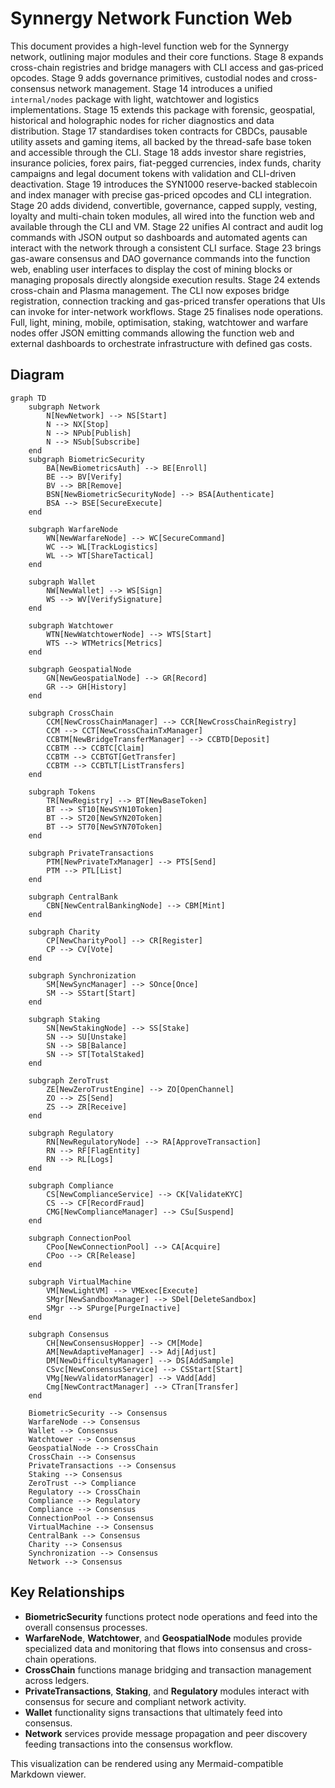 # Synnergy Network Function Web

This document provides a high-level function web for the Synnergy network, outlining major modules and their core functions. Stage 8 expands cross-chain registries and bridge managers with CLI access and gas‑priced opcodes. Stage 9 adds governance primitives, custodial nodes and cross-consensus network management. Stage 14 introduces a unified `internal/nodes` package with light, watchtower and logistics implementations. Stage 15 extends this package with forensic, geospatial, historical and holographic nodes for richer diagnostics and data distribution.
Stage 17 standardises token contracts for CBDCs, pausable utility assets and
gaming items, all backed by the thread-safe base token and accessible through
the CLI. Stage 18 adds investor share registries, insurance policies, forex
pairs, fiat-pegged currencies, index funds, charity campaigns and legal document
tokens with validation and CLI-driven deactivation.
Stage 19 introduces the SYN1000 reserve-backed stablecoin and index manager with precise gas-priced opcodes and CLI integration.
Stage 20 adds dividend, convertible, governance, capped supply, vesting,
loyalty and multi-chain token modules, all wired into the function web and
available through the CLI and VM. Stage 22 unifies AI contract and audit log
commands with JSON output so dashboards and automated agents can interact with
the network through a consistent CLI surface.
Stage 23 brings gas-aware consensus and DAO governance commands into the
function web, enabling user interfaces to display the cost of mining blocks or
managing proposals directly alongside execution results.
Stage 24 extends cross-chain and Plasma management. The CLI now exposes bridge
registration, connection tracking and gas-priced transfer operations that UIs
can invoke for inter-network workflows.
Stage 25 finalises node operations. Full, light, mining, mobile, optimisation,
staking, watchtower and warfare nodes offer JSON emitting commands allowing the
function web and external dashboards to orchestrate infrastructure with defined
gas costs.

## Diagram

```mermaid
graph TD
    subgraph Network
        N[NewNetwork] --> NS[Start]
        N --> NX[Stop]
        N --> NPub[Publish]
        N --> NSub[Subscribe]
    end
    subgraph BiometricSecurity
        BA[NewBiometricsAuth] --> BE[Enroll]
        BE --> BV[Verify]
        BV --> BR[Remove]
        BSN[NewBiometricSecurityNode] --> BSA[Authenticate]
        BSA --> BSE[SecureExecute]
    end

    subgraph WarfareNode
        WN[NewWarfareNode] --> WC[SecureCommand]
        WC --> WL[TrackLogistics]
        WL --> WT[ShareTactical]
    end

    subgraph Wallet
        NW[NewWallet] --> WS[Sign]
        WS --> WV[VerifySignature]
    end

    subgraph Watchtower
        WTN[NewWatchtowerNode] --> WTS[Start]
        WTS --> WTMetrics[Metrics]
    end

    subgraph GeospatialNode
        GN[NewGeospatialNode] --> GR[Record]
        GR --> GH[History]
    end

    subgraph CrossChain
        CCM[NewCrossChainManager] --> CCR[NewCrossChainRegistry]
        CCM --> CCT[NewCrossChainTxManager]
        CCBTM[NewBridgeTransferManager] --> CCBTD[Deposit]
        CCBTM --> CCBTC[Claim]
        CCBTM --> CCBTGT[GetTransfer]
        CCBTM --> CCBTLT[ListTransfers]
    end

    subgraph Tokens
        TR[NewRegistry] --> BT[NewBaseToken]
        BT --> ST10[NewSYN10Token]
        BT --> ST20[NewSYN20Token]
        BT --> ST70[NewSYN70Token]
    end

    subgraph PrivateTransactions
        PTM[NewPrivateTxManager] --> PTS[Send]
        PTM --> PTL[List]
    end

    subgraph CentralBank
        CBN[NewCentralBankingNode] --> CBM[Mint]
    end

    subgraph Charity
        CP[NewCharityPool] --> CR[Register]
        CP --> CV[Vote]
    end

    subgraph Synchronization
        SM[NewSyncManager] --> SOnce[Once]
        SM --> SStart[Start]
    end

    subgraph Staking
        SN[NewStakingNode] --> SS[Stake]
        SN --> SU[Unstake]
        SN --> SB[Balance]
        SN --> ST[TotalStaked]
    end

    subgraph ZeroTrust
        ZE[NewZeroTrustEngine] --> ZO[OpenChannel]
        ZO --> ZS[Send]
        ZS --> ZR[Receive]
    end

    subgraph Regulatory
        RN[NewRegulatoryNode] --> RA[ApproveTransaction]
        RN --> RF[FlagEntity]
        RN --> RL[Logs]
    end

    subgraph Compliance
        CS[NewComplianceService] --> CK[ValidateKYC]
        CS --> CF[RecordFraud]
        CMG[NewComplianceManager] --> CSu[Suspend]
    end

    subgraph ConnectionPool
        CPoo[NewConnectionPool] --> CA[Acquire]
        CPoo --> CR[Release]
    end

    subgraph VirtualMachine
        VM[NewLightVM] --> VMExec[Execute]
        SMgr[NewSandboxManager] --> SDel[DeleteSandbox]
        SMgr --> SPurge[PurgeInactive]
    end

    subgraph Consensus
        CH[NewConsensusHopper] --> CM[Mode]
        AM[NewAdaptiveManager] --> Adj[Adjust]
        DM[NewDifficultyManager] --> DS[AddSample]
        CSvc[NewConsensusService] --> CSStart[Start]
        VMg[NewValidatorManager] --> VAdd[Add]
        Cmg[NewContractManager] --> CTran[Transfer]
    end

    BiometricSecurity --> Consensus
    WarfareNode --> Consensus
    Wallet --> Consensus
    Watchtower --> Consensus
    GeospatialNode --> CrossChain
    CrossChain --> Consensus
    PrivateTransactions --> Consensus
    Staking --> Consensus
    ZeroTrust --> Compliance
    Regulatory --> CrossChain
    Compliance --> Regulatory
    Compliance --> Consensus
    ConnectionPool --> Consensus
    VirtualMachine --> Consensus
    CentralBank --> Consensus
    Charity --> Consensus
    Synchronization --> Consensus
    Network --> Consensus
```

## Key Relationships

- **BiometricSecurity** functions protect node operations and feed into the overall consensus processes.
- **WarfareNode**, **Watchtower**, and **GeospatialNode** modules provide specialized data and monitoring that flows into consensus and cross-chain operations.
- **CrossChain** functions manage bridging and transaction management across ledgers.
- **PrivateTransactions**, **Staking**, and **Regulatory** modules interact with consensus for secure and compliant network activity.
- **Wallet** functionality signs transactions that ultimately feed into consensus.
- **Network** services provide message propagation and peer discovery feeding
  transactions into the consensus workflow.

This visualization can be rendered using any Mermaid-compatible Markdown viewer.

